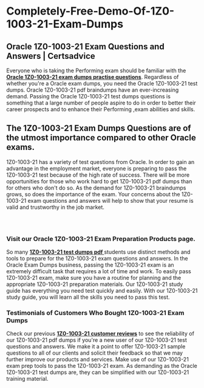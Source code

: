 # Completely-Free-Demo-Of-1Z0-1003-21-Exam-Dumps
<h2><strong>Oracle 1Z0-1003-21 Exam Questions and Answers | Certsadvice</strong></h2> <p>Everyone who is taking the Performing exam should be familiar with the <a href="http://www.certsadvice.com/oracle/1z0-1003-21-practice-questions"><strong>Oracle 1Z0-1003-21 exam dumps practise questions</strong></a>. Regardless of whether you&#39;re a Oracle exam dumps, you need the Oracle 1Z0-1003-21 test dumps. Oracle 1Z0-1003-21 pdf braindumps have an ever-increasing demand. Passing the Oracle 1Z0-1003-21 test dumps questions is something that a large number of people aspire to do in order to better their career prospects and to enhance their Performing ,exam abilities and skills.</p> <h2><strong>The 1Z0-1003-21 Exam Dumps Questions are of the utmost importance compared to other Oracle exams.</strong></h2> <p>1Z0-1003-21 has a variety of test questions from Oracle. In order to gain an advantage in the employment market, everyone is preparing to pass the 1Z0-1003-21 test because of the high rate of success. There will be more opportunities for those who work hard to get 1Z0-1003-21 pdf dumps than for others who don&#39;t do so. As the demand for 1Z0-1003-21 braindumps grows, so does the importance of the exam. Your concerns about the 1Z0-1003-21 exam questions and answers will help to show that your resume is valid and trustworthy in the job market.</p> <p><a href="http://www.certsadvice.com/oracle/1z0-1003-21-practice-questions" style="display: block; padding: 1em 0; text-align: center; "><img alt="" src="https://1.bp.blogspot.com/-RUOr8Wn-CRk/YUYAxC8kcHI/AAAAAAAAAnw/F7BbdI3tw8QDj5z8iX0vQAioQzKiUxduwCLcBGAsYHQ/s0/unnamed.jpg" /></a></p> <h3><strong>Visit our Oracle 1Z0-1003-21 Exam Preparation Products page.</strong></h3> <p>So many <a href="http://www.certsadvice.com/oracle/1z0-1003-21-practice-questions"><strong>1Z0-1003-21 test dumps pdf </strong></a>students use distinct methods and tools to prepare for the 1Z0-1003-21 exam questions and answers. In the Oracle Exam Dumps business, passing the 1Z0-1003-21 exam is an extremely difficult task that requires a lot of time and work. To easily pass 1Z0-1003-21 exam, make sure you have a routine for planning and the appropriate 1Z0-1003-21 preparation materials. Our 1Z0-1003-21 study guide has everything you need test quickly and easily. With our 1Z0-1003-21 study guide, you will learn all the skills you need to pass this test.</p> <h3><strong>Testimonials of Customers Who Bought 1Z0-1003-21 Exam Dumps</strong></h3> <p>Check our previous <a href="http://www.certsadvice.com/oracle/1z0-1003-21-practice-questions"><strong>1Z0-1003-21 customer reviews</strong></a> to see the reliability of our 1Z0-1003-21 pdf dumps if you&#39;re a new user of our 1Z0-1003-21 test questions and answers. We make it a point to offer 1Z0-1003-21 sample questions to all of our clients and solicit their feedback so that we may further improve our products and services. Make use of our 1Z0-1003-21 exam prep tools to pass the 1Z0-1003-21 exam. As demanding as the Oracle 1Z0-1003-21 test dumps are, they can be simplified with our 1Z0-1003-21 training material.</p>
